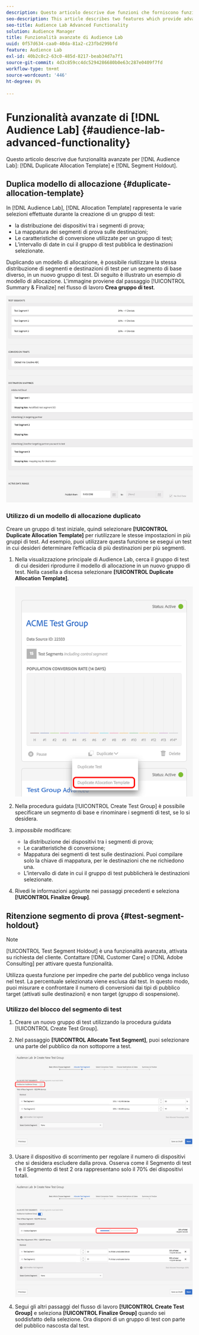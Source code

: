 ```yaml
---
description: Questo articolo descrive due funzioni che forniscono funzionalità avanzate per il modello di allocazione duplicata di Audience Lab e per il blocco dei segmenti.
seo-description: This article describes two features which provide advanced functionality for Audience Lab  Duplicate Allocation Template and Segment Holdout.
seo-title: Audience Lab Advanced Functionality
solution: Audience Manager
title: Funzionalità avanzate di Audience Lab
uuid: 0f57d634-caa0-40da-81a2-c23fbd299bfd
feature: Audience Lab
exl-id: 40b2c8c2-63c0-485d-8217-beab34d7a7f1
source-git-commit: 4d3c859cc4dc5294286680b0e63c287e0409f7fd
workflow-type: tm+mt
source-wordcount: '446'
ht-degree: 0%

---
```


# Funzionalità avanzate di [!DNL Audience Lab] {#audience-lab-advanced-functionality}

Questo articolo descrive due funzionalità avanzate per [!DNL Audience Lab]: [!DNL Duplicate Allocation Template] e [!DNL Segment Holdout].

## Duplica modello di allocazione {#duplicate-allocation-template}

<!-- 
<p>The <b>Allocation Template</b> represents how you split a test group into test segments and the way the test segments are mapped to destinations. </p>
 -->

In [!DNL Audience Lab], [!DNL Allocation Template] rappresenta le varie selezioni effettuate durante la creazione di un gruppo di test:

* la distribuzione dei dispositivi tra i segmenti di prova;
* La mappatura dei segmenti di prova sulle destinazioni;
* Le caratteristiche di conversione utilizzate per un gruppo di test;
* L’intervallo di date in cui il gruppo di test pubblica le destinazioni selezionate.

Duplicando un modello di allocazione, è possibile riutilizzare la stessa distribuzione di segmenti e destinazioni di test per un segmento di base diverso, in un nuovo gruppo di test. Di seguito è illustrato un esempio di modello di allocazione. L&#39;immagine proviene dal passaggio [!UICONTROL Summary & Finalize] nel flusso di lavoro **Crea gruppo di test**.

![](assets/allocation_template_3.png)

<!--
With the option to duplicate allocation templates, you can increase your productivity when running multivariate tests as part of multivariate campaigns.
-->

### Utilizzo di un modello di allocazione duplicato

Creare un gruppo di test iniziale, quindi selezionare **[!UICONTROL Duplicate Allocation Template]** per riutilizzare le stesse impostazioni in più gruppi di test. Ad esempio, puoi utilizzare questa funzione se esegui un test in cui desideri determinare l’efficacia di più destinazioni per più segmenti.

1. Nella visualizzazione principale di Audience Lab, cerca il gruppo di test di cui desideri riprodurre il modello di allocazione in un nuovo gruppo di test. Nella casella a discesa selezionare **[!UICONTROL Duplicate Allocation Template]**.

   ![](assets/duplicate-allocation-template.png)

2. Nella procedura guidata [!UICONTROL Create Test Group] è possibile specificare un segmento di base e rinominare i segmenti di test, se lo si desidera.
3. *impossibile* modificare:

   * la distribuzione dei dispositivi tra i segmenti di prova;
   * Le caratteristiche di conversione;
   * Mappatura dei segmenti di test sulle destinazioni. Puoi compilare solo la chiave di mappatura, per le destinazioni che ne richiedono una.
   * L’intervallo di date in cui il gruppo di test pubblicherà le destinazioni selezionate.

4. Rivedi le informazioni aggiunte nei passaggi precedenti e seleziona **[!UICONTROL Finalize Group]**.

## Ritenzione segmento di prova {#test-segment-holdout}

>[!NOTE]
>
>[!UICONTROL Test Segment Holdout] è una funzionalità avanzata, attivata su richiesta del cliente. Contattare [!DNL Customer Care] o [!DNL Adobe Consulting] per attivare questa funzionalità.

Utilizza questa funzione per impedire che parte del pubblico venga incluso nel test. La percentuale selezionata viene esclusa dal test. In questo modo, puoi misurare e confrontare il numero di conversioni dai tipi di pubblico target (attivati sulle destinazioni) e non target (gruppo di sospensione).

<!--
<p>Note that this option is different to the control segment because it subtracts the percentage ................. You can withhold an audience group and still use a control segment. </p>
-->

### Utilizzo del blocco del segmento di test

1. Creare un nuovo gruppo di test utilizzando la procedura guidata [!UICONTROL Create Test Group].
1. Nel passaggio **[!UICONTROL Allocate Test Segment]**, puoi selezionare una parte del pubblico da non sottoporre a test.

   ![Elemento elenco](assets/test-segment-holdout.png)

1. Usare il dispositivo di scorrimento per regolare il numero di dispositivi che si desidera escludere dalla prova. Osserva come il Segmento di test 1 e il Segmento di test 2 ora rappresentano solo il 70% dei dispositivi totali.

   ![](assets/test-segment-holdout-selected.png)

1. Segui gli altri passaggi del flusso di lavoro **[!UICONTROL Create Test Group]** e seleziona **[!UICONTROL Finalize Group]** quando sei soddisfatto della selezione. Ora disponi di un gruppo di test con parte del pubblico nascosta dal test.
